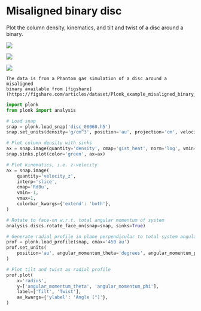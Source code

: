 # Misaligned binary disc

Plot the column density, kinematics, and tilt and twist of a disc around a
binary.

![](../_static/misaligned_density.png)

![](../_static/misaligned_kinematics.png)

![](../_static/misaligned_tilt_twist.png)

```{note}
The data is from a Phantom gas simulation of a disc around a misaligned
binary available from [figshare](https://figshare.com/articles/dataset/Plonk_example_misaligned_binary_disc/12885596).
```

```python
import plonk
from plonk import analysis

# Load snap
snap = plonk.load_snap('disc_00060.h5')
snap.set_units(density='g/cm^3', position='au', projection='cm', velocity='km/s')

# Plot column density with sinks
ax = snap.image(quantity='density', cmap='gist_heat', norm='log', vmin=3e-3)
snap.sinks.plot(color='green', ax=ax)

# Plot kinematics, i.e. z-velocity
ax = snap.image(
    quantity='velocity_z',
    interp='slice',
    cmap='RdBu',
    vmin=-1,
    vmax=1,
    colorbar_kwargs={'extend': 'both'},
)

# Rotate to face-on w.r.t. total angular momentum of system
analysis.discs.rotate_face_on(snap=snap, sinks=True)

# Generate radial profile in plane perpendicular to total system angular momentum
prof = plonk.load_profile(snap, cmax='450 au')
prof.set_units(
    position='au', angular_momentum_theta='degrees', angular_momentum_phi='degrees'
)

# Plot tilt and twist as radial profile
prof.plot(
    x='radius',
    y=['angular_momentum_theta', 'angular_momentum_phi'],
    label=['Tilt', 'Twist'],
    ax_kwargs={'ylabel': 'Angle [°]'},
)
```
